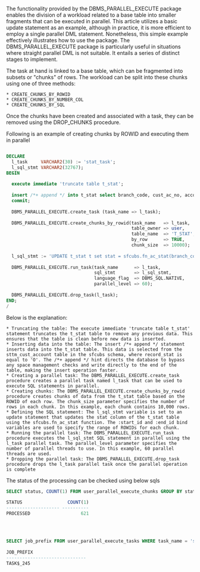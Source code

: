 The functionality provided by the DBMS_PARALLEL_EXECUTE package enables the division of a workload related to a base table into smaller fragments that can be executed in parallel. This article utilizes a basic update statement as an example, although in practice, it is more efficient to employ a single parallel DML statement. Nonetheless, this simple example effectively illustrates how to use the package. The DBMS_PARALLEL_EXECUTE package is particularly useful in situations where straight parallel DML is not suitable. It entails a series of distinct stages to implement.


The task at hand is linked to a base table, which can be fragmented into subsets or "chunks" of rows. The workload can be split into these chunks using one of three methods:

    * CREATE_CHUNKS_BY_ROWID
    * CREATE_CHUNKS_BY_NUMBER_COL
    * CREATE_CHUNKS_BY_SQL

Once the chunks have been created and associated with a task, they can be removed using the DROP_CHUNKS procedure.


Following is an example of creating chunks by ROWID and executing them in parallel


``` sql

DECLARE
  l_task     VARCHAR2(30) := 'stat_task';
  l_sql_stmt VARCHAR2(32767);
BEGIN
 
  execute immediate 'truncate table t_stat';
 
  insert /*+ append */ into t_stat select branch_code, cust_ac_no, account_class, null from sfcubs.sttm_cust_account where record_stat = 'O';
  commit;
 
  DBMS_PARALLEL_EXECUTE.create_task (task_name => l_task);
 
  DBMS_PARALLEL_EXECUTE.create_chunks_by_rowid(task_name   => l_task,
                                               table_owner => user,
                                               table_name  => 'T_STAT',
                                               by_row      => TRUE,
                                               chunk_size  => 10000);
 
  l_sql_stmt := 'UPDATE t_stat t set stat = sfcubs.fn_ac_stat(branch_code, cust_ac_no, account_class) WHERE rowid BETWEEN :start_id AND :end_id';
 
  DBMS_PARALLEL_EXECUTE.run_task(task_name      => l_task,
                                 sql_stmt       => l_sql_stmt,
                                 language_flag  => DBMS_SQL.NATIVE,
                                 parallel_level => 60);
 
  DBMS_PARALLEL_EXECUTE.drop_task(l_task);
END;
/
```



Below is the explanation:

    * Truncating the table: The execute immediate 'truncate table t_stat' statement truncates the t_stat table to remove any previous data. This ensures that the table is clean before new data is inserted.
    * Inserting data into the table: The insert /*+ append */ statement inserts data into the t_stat table. This data is selected from the sttm_cust_account table in the sfcubs schema, where record_stat is equal to 'O'. The /*+ append */ hint directs the database to bypass any space management checks and write directly to the end of the table, making the insert operation faster.
    * Creating a parallel task: The DBMS_PARALLEL_EXECUTE.create_task procedure creates a parallel task named l_task that can be used to execute SQL statements in parallel.
    * Creating chunks: The DBMS_PARALLEL_EXECUTE.create_chunks_by_rowid procedure creates chunks of data from the t_stat table based on the ROWID of each row. The chunk_size parameter specifies the number of rows in each chunk. In this example, each chunk contains 10,000 rows.
    * Defining the SQL statement: The l_sql_stmt variable is set to an update statement that updates the stat column of the t_stat table using the sfcubs.fn_ac_stat function. The :start_id and :end_id bind variables are used to specify the range of ROWIDs for each chunk.
    * Running the parallel task: The DBMS_PARALLEL_EXECUTE.run_task procedure executes the l_sql_stmt SQL statement in parallel using the l_task parallel task. The parallel_level parameter specifies the number of parallel threads to use. In this example, 60 parallel threads are used.
    * Dropping the parallel task: The DBMS_PARALLEL_EXECUTE.drop_task procedure drops the l_task parallel task once the parallel operation is complete


The status of the processing can be checked using below sqls

```sql
SELECT status, COUNT(1) FROM user_parallel_execute_chunks GROUP BY status;
 
STATUS                 COUNT(1)
-------------------- ----------
PROCESSED                   621
 
 
 
 
SELECT job_prefix FROM user_parallel_execute_tasks WHERE task_name = 'stat_task';
 
JOB_PREFIX
------------------------------
TASK$_245
```
